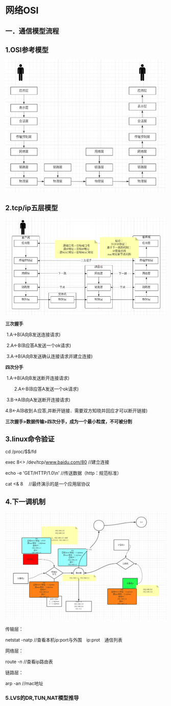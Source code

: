 # 网络OSI

## 一．通信模型流程

## 1.OSI参考模型

![OSI模型](img/osi.png)

## 2.tcp/ip五层模型

![](img/tcp-process.png)



**三次握手**

​		 1.A->B(A向B发送连接请求)

​		 2.A<-B(B应答A发送一个ok请求)

​		3.A->B(A向B发送确认连接请求并建立连接)

**四次分手**

​		1.A->B(A向B发送断开连接请求)

　　2.A<-B(B应答A发送一个ok请求)

​	    3.B->A(B向A发送断开连接请求)

​        4.B<-A(B收到Ａ应答,并断开链接．需要双方知晓并回应才可以断开链接)

**三次握手>数据传输>四次分手，成为一个最小粒度，不可被分割**

## 3.linux命令验证

cd /proc/$$/fd

exec 8<> /dev/tcp/www.baidu.com/80		//建立连接

echo -e 'GET/HTTP/1.0\n'							 //传送数据（http：规范标准）

cat <& 8														　//最终演示的是一个应用层协议

##  4.下一调机制

![](img/next-tiao.png)

传输层：

netstat -natp			//查看本机ip:port与外围　ip:prot　通信列表

网络层：

route -n 					//查看ip路由表

链路层：

arp -an						//mac地址

### 5.LVS的DR,TUN,NAT模型推导

